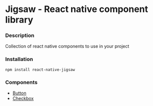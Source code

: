Jigsaw - React native component library
=======================================

### Description
Collection of react native components to use in your project

### Installation
`npm install react-native-jigsaw`

### Components
- [Button](./Components/Button/README.md)
- [Checkbox](./Components/CheckBox/README.md)
